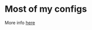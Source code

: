 # Most of my configs

More info [here](https://medium.com/@victor.cui1996/how-to-store-configuration-files-in-git-e5924340c6ee)
